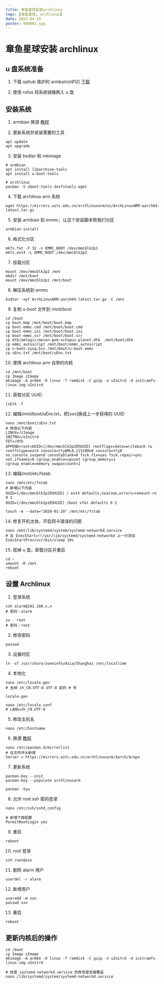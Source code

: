```yaml
---
title: 章鱼星球安装archlinux
tags: [章鱼星球, archlinux]
date: 2023-04-19
poster: 000001.jpg
---
```


# 章鱼星球安装 archlinux

## u 盘系统准备

1. 下载 ophub 维护的 armbain(s912) [下载](https://github.com/ophub/amlogic-s9xxx-armbian)

2. 使用 rufus 将系统镜像刷入 u 盘

## 安装系统

1. armbian 换源 [教程](https://mirrors.ustc.edu.cn/help/debian.html)

2. 更新系统并安装需要的工具

```
apt update
apt upgrade
```

3. 安装 bsdtar 和 mkimage

```
# armbian
apt install libarchive-tools
apt install u-boot-tools

# archlinux
pacman -S uboot-tools dosfstools wget
```

4. 下载 archlinux arm 系统

```
wget https://mirrors.ustc.edu.cn/archlinuxarm/os/ArchLinuxARM-aarch64-latest.tar.gz
```

5. 安装 armbian 到 emmc，让这个安装脚本帮我们分区

```
armbian-install
```

6. 格式化分区

```
mkfs.fat -F 32 -n EMMC_BOOT /dev/mmcblk2p1
mkfs.ext4 -L EMMC_ROOT /dev/mmcblk2p2
```

7. 挂载分区

```
mount /dev/mmcblk2p2 /mnt
mkdir /mnt/boot
mount /dev/mmcblk2p1 /mnt/boot
```

8. 解压系统到 emmc

```
bsdtar -xpf ArchLinuxARM-aarch64-latest.tar.gz -C /mnt
```

9. 复制 u-boot 文件到 /mnt/boot

```
cd /boot
cp boot.bmp /mnt/boot/boot.bmp
cp boot-emmc.cmd /mnt/boot/boot.cmd
cp boot-emmc.ini /mnt/boot/boot.ini
cp boot-emmc.scr /mnt/boot/boot.scr
cp dtb/amlogic/meson-gxm-octopus-planet.dtb  /mnt/boot/dtb
cp emmc_autoscript /mnt/boot/emmc_autoscript
cp u-boot-zyxq.bin /mnt/boot/u-boot.emmc
cp uEnv.txt /mnt/boot/uEnv.txt
```

10. 使用 archlinux arm 自带的内核

```
cd /mnt/boot
cp Image zImage
mkimage -A arm64 -O linux -T ramdisk -C gzip -n uInitrd -d initramfs-linux.img uInitrd
```

11. 获取分区 UUID

```
lsblk -f
```

12. 编辑/mnt/boot/uEnv.txt，把[xxx]换成上一步获得的 UUID

```
nano /mnt/boot/uEnv.txt
# 修改以下内容
LINUX=/zImage
INITRD=/uInitrd
FDT=/dtb
APPEND=root=UUID=[/dev/mmcblk2p2的UUID] rootflags=data=writeback rw rootfstype=ext4 console=ttyAML0,115200n8 console=tty0 no_console_suspend consoleblank=0 fsck.fix=yes fsck.repair=yes net.ifnames=0 cgroup_enable=cpuset cgroup_memory=1 cgroup_enable=memory swapaccount=1
```

13. 编辑/mnt/etc/fstab

```
nano /mnt/etc/fstab
# 新增以下内容
UUID=[/dev/mmcblk2p2的UUID] / ext4 defaults,noatime,errors=remount-ro 0 1
UUID=[/dev/mmcblk2p1的UUID] /boot vfat defaults 0 2

touch -m --date="2020-01-20" /mnt/etc/fstab
```

14. 修复开机太快，开启网卡错误的问题

```
nano /mnt/lib/systemd/system/systemd-networkd.service
# 在 ExecStart=!!/usr/lib/systemd/systemd-networkd 上一行添加
ExecStartPre=/usr/bin/sleep 10s
```

15. 拔掉 u 盘，卸载分区并重启

```
cd ~
umount -R /mnt
reboot
```

## 设置 Archlinux

1. 登录系统

```
ssh alarm@192.168.x.x
# 密码：alarm

su - root
# 密码：root
```

2. 修改密码

```
passwd
```

3. 设置时区

```
ln -sf /usr/share/zoneinfo/Asia/Shanghai /etc/localtime
```

4. 本地化

```
nano /etc/locale.gen
# 去掉 zh_CN.UTF-8 UTF-8 前的 # 号

locale-gen

nano /etc/locale.conf
# LANG=zh_CN.UTF-8
```

5. 修改主机名

```
nano /etc/hostname
```

6. 换源 [教程](https://mirrors.ustc.edu.cn/help/archlinuxarm.html)

```
nano /etc/pacman.d/mirrorlist
# 在文件开头新增
Server = https://mirrors.ustc.edu.cn/archlinuxarm/$arch/$repo
```

7. 更新系统

```
pacman-key --init
pacman-key --populate archlinuxarm

pacman -Syu
```

8. 允许 root ssh 密码登录

```
nano /etc/ssh/sshd_config

# 新增下面配置
PermitRootLogin yes
```

9. 重启

```
reboot
```

10. root 登录

```
ssh root@xxx
```

11. 删除 alarm 用户

```
userdel -r alarm
```

12. 新增用户

```
useradd -m xxx
passwd xxx
```

13. 重启

```
reboot
```

## 更新内核后的操作

```
cd /boot
cp Image zImage
mkimage -A arm64 -O linux -T ramdisk -C gzip -n uInitrd -d initramfs-linux.img uInitrd

# 检查 systemd-networkd.service 的修改是否被覆盖
nano /lib/systemd/system/systemd-networkd.service
```
